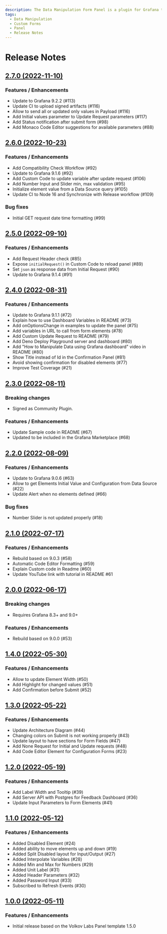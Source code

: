 ```yaml
---
description: The Data Manipulation Form Panel is a plugin for Grafana that can be used to insert, update application data, and modify configuration directly from your Grafana dashboard.
tags:
  - Data Manipulation
  - Custom Forms
  - Panel
  - Release Notes
---
```


# Release Notes

## [2.7.0 (2022-11-10)](https://github.com/VolkovLabs/volkovlabs-form-panel/releases/tag/v2.7.0)

### Features / Enhancements

- Update to Grafana 9.2.2 (#113)
- Update CI to upload signed artifacts (#116)
- Allow to send all or updated only values in Payload (#116)
- Add Initial values parameter to Update Request parameters (#117)
- Add Status notification after submit form (#98)
- Add Monaco Code Editor suggestions for available parameters (#88)

## [2.6.0 (2022-10-23)](https://github.com/VolkovLabs/volkovlabs-form-panel/releases/tag/v2.6.0)

### Features / Enhancements

- Add Compatibility Check Workflow (#92)
- Update to Grafana 9.1.6 (#92)
- Add Custom Code to update variable after update request (#106)
- Add Number Input and Slider min, max validation (#95)
- Initialize element value from a Data Source query (#105)
- Update CI to Node 16 and Synchronize with Release workflow (#109)

### Bug fixes

- Initial GET request date time formatting (#99)

## [2.5.0 (2022-09-10)](https://github.com/VolkovLabs/volkovlabs-form-panel/releases/tag/v2.5.0)

### Features / Enhancements

- Add Request Header check (#85)
- Expose `initialRequest()` in Custom Code to reload panel (#89)
- Set `json` as response data from Initial Request (#90)
- Update to Grafana 9.1.4 (#91)

## [2.4.0 (2022-08-31)](https://github.com/VolkovLabs/volkovlabs-form-panel/releases/tag/v2.4.0)

### Features / Enhancements

- Update to Grafana 9.1.1 (#72)
- Explain how to use Dashboard Variables in README (#73)
- Add onOptionsChange in examples to update the panel (#75)
- Add variables in URL to call from form elements (#78)
- Add Custom Update Request to README (#79)
- Add Deno Deploy Playground server and dashboard (#80)
- Add "How to Manipulate Data using Grafana dashboard" video in README (#80)
- Show Title instead of Id in the Confirmation Panel (#81)
- Avoid showing confirmation for disabled elements (#77)
- Improve Test Coverage (#21)

## [2.3.0 (2022-08-11)](https://github.com/VolkovLabs/volkovlabs-form-panel/releases/tag/v2.3.0)

### Breaking changes

- Signed as Community Plugin.

### Features / Enhancements

- Update Sample code in README (#67)
- Updated to be included in the Grafana Marketplace (#68)

## [2.2.0 (2022-08-09)](https://github.com/VolkovLabs/volkovlabs-form-panel/releases/tag/v2.2.0)

### Features / Enhancements

- Update to Grafana 9.0.6 (#63)
- Allow to get Elements Initial Value and Configuration from Data Source (#22)
- Update Alert when no elements defined (#66)

### Bug fixes

- Number Slider is not updated properly (#18)

## [2.1.0 (2022-07-17)](https://github.com/VolkovLabs/volkovlabs-form-panel/releases/tag/v2.1.0)

### Features / Enhancements

- Rebuild based on 9.0.3 (#58)
- Automatic Code Editor Formatting (#59)
- Explain Custom code in Readme (#60)
- Update YouTube link with tutorial in README #61

## [2.0.0 (2022-06-17)](https://github.com/VolkovLabs/volkovlabs-form-panel/releases/tag/v2.0.0)

### Breaking changes

- Requires Grafana 8.3+ and 9.0+

### Features / Enhancements

- Rebuild based on 9.0.0 (#53)

## [1.4.0 (2022-05-30)](https://github.com/VolkovLabs/volkovlabs-form-panel/releases/tag/v1.4.0)

### Features / Enhancements

- Allow to update Element Width (#50)
- Add Highlight for changed values (#51)
- Add Confirmation before Submit (#52)

## [1.3.0 (2022-05-22)](https://github.com/VolkovLabs/volkovlabs-form-panel/releases/tag/v1.3.0)

### Features / Enhancements

- Update Architecture Diagram (#44)
- Changing colors on Submit is not working properly (#43)
- Update layout to have sections for Form Fields (#47)
- Add None Request for Initial and Update requests (#48)
- Add Code Editor Element for Configuration Forms (#23)

## [1.2.0 (2022-05-19)](https://github.com/VolkovLabs/volkovlabs-form-panel/releases/tag/v1.2.0)

### Features / Enhancements

- Add Label Width and Tooltip (#39)
- Add Server API with Postgres for Feedback Dashboard (#36)
- Update Input Parameters to Form Elements (#41)

## [1.1.0 (2022-05-12)](https://github.com/VolkovLabs/volkovlabs-form-panel/releases/tag/v1.1.0)

### Features / Enhancements

- Added Disabled Element (#24)
- Added ability to move elements up and down (#19)
- Added Split Disabled layout for Input/Output (#27)
- Added Interpolate Variables (#28)
- Added Min and Max for Numbers (#29)
- Added Unit Label (#31)
- Added Header Parameters (#32)
- Added Password Input (#33)
- Subscribed to Refresh Events (#30)

## [1.0.0 (2022-05-11)](https://github.com/VolkovLabs/volkovlabs-form-panel/releases/tag/v1.0.0)

### Features / Enhancements

- Initial release based on the Volkov Labs Panel template 1.5.0